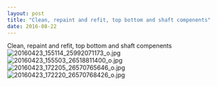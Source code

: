 ```yaml
---
layout: post
title: "Clean, repaint and refit, top bottom and shaft compenents"
date: 2016-08-22 
---
```

Clean, repaint and refit, top bottom and shaft compenents﻿
![20160423_155114_25992071173_o.jpg](/k100-project/Photos/22-08-2016/20160423_155114_25992071173_o.jpg)
![20160423_155503_26518811400_o.jpg](/k100-project/Photos/22-08-2016/20160423_155503_26518811400_o.jpg)
![20160423_172205_26570765646_o.jpg](/k100-project/Photos/22-08-2016/20160423_172205_26570765646_o.jpg)
![20160423_172220_26570768426_o.jpg](/k100-project/Photos/22-08-2016/20160423_172220_26570768426_o.jpg)
